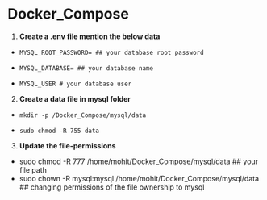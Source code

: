 # Docker_Compose

1. **Create a .env file mention the below data**

-     MYSQL_ROOT_PASSWORD= ## your database root password
-     MYSQL_DATABASE= ## your database name
-     MYSQL_USER # your database user
   
2. **Create a data file in mysql folder**

-     mkdir -p /Docker_Compose/mysql/data
-     sudo chmod -R 755 data

3. **Update the file-permissions**

-    sudo chmod -R 777 /home/mohit/Docker_Compose/mysql/data ## your file path
-    sudo chown -R mysql:mysql /home/mohit/Docker_Compose/mysql/data ## changing permissions of the file ownership to mysql
  

